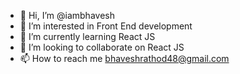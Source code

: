 - 👋 Hi, I’m @iambhavesh
- 👀 I’m interested in Front End development
- 🌱 I’m currently learning React JS
- 💞️ I’m looking to collaborate on React JS
- 📫 How to reach me bhaveshrathod48@gmail.com

<!---
iambhavesh/iambhavesh is a ✨ special ✨ repository because its `README.md` (this file) appears on your GitHub profile.
You can click the Preview link to take a look at your changes.
--->

